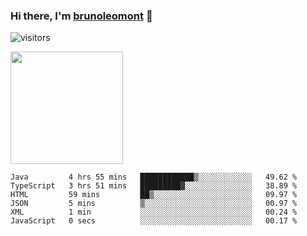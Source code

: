 ### Hi there, I'm [brunoleomont](https://www.linkedin.com/in/brunoleomont/) 👋

![visitors](https://visitor-badge.glitch.me/badge?page_id=page.id)

<img height="180em" src="https://github-readme-stats.vercel.app/api?username=brunoleomont&show_icons=true&hide_border=true&&count_private=true&include_all_commits=true" />

<!--START_SECTION:waka-->

```text
Java         4 hrs 55 mins   ████████████▒░░░░░░░░░░░░   49.62 %
TypeScript   3 hrs 51 mins   █████████▓░░░░░░░░░░░░░░░   38.89 %
HTML         59 mins         ██▒░░░░░░░░░░░░░░░░░░░░░░   09.97 %
JSON         5 mins          ▒░░░░░░░░░░░░░░░░░░░░░░░░   00.97 %
XML          1 min           ░░░░░░░░░░░░░░░░░░░░░░░░░   00.24 %
JavaScript   0 secs          ░░░░░░░░░░░░░░░░░░░░░░░░░   00.17 %
```

<!--END_SECTION:waka-->

<!--
**brunoleomont/brunoleomont** is a ✨ _special_ ✨ repository because its `README.md` (this file) appears on your GitHub profile.

Here are some ideas to get you started:

- 🔭 I’m currently working on ...
- 🌱 I’m currently learning ...
- 👯 I’m looking to collaborate on ...
- 🤔 I’m looking for help with ...
- 💬 Ask me about ...
- 📫 How to reach me: ...
- 😄 Pronouns: ...
- ⚡ Fun fact: ...
-->
